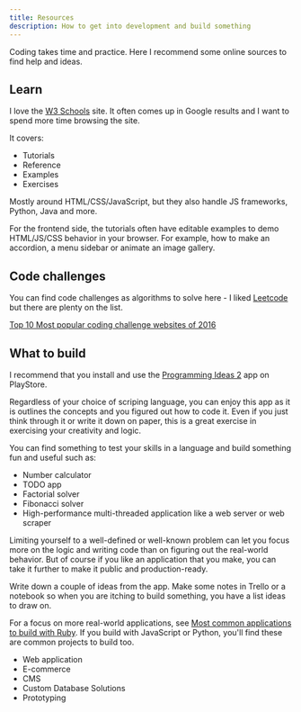 ```yaml
---
title: Resources
description: How to get into development and build something
---
```


Coding takes time and practice. Here I recommend some online sources to find help and ideas. 


## Learn

I love the [W3 Schools](https://www.w3schools.com/) site. It often comes up in Google results and I want to spend more time browsing the site.

It covers:

- Tutorials
- Reference
- Examples
- Exercises

Mostly around HTML/CSS/JavaScript, but they also handle JS frameworks, Python, Java and more.

For the frontend side, the tutorials often have editable examples to demo HTML/JS/CSS behavior in your browser. For example, how to make an accordion, a menu sidebar or animate an image gallery.


## Code challenges

You can find code challenges as algorithms to solve here - I liked [Leetcode](https://leetcode.com/) but there are plenty on the list.

[Top 10 Most popular coding challenge websites of 2016](https://www.freecodecamp.org/news/the-10-most-popular-coding-challenge-websites-of-2016-fb8a5672d22f/)


## What to build

I recommend that you install and use the [Programming Ideas 2](https://play.google.com/store/apps/details?id=com.alansa.ideabag2&hl=en&gl=US) app on PlayStore. 

Regardless of your choice of scriping language, you can enjoy this app as it is outlines the concepts and you figured out how to code it. Even if you just think through it or write it down on paper, this is a great exercise in exercising your creativity and logic.

You can find something to test your skills in a language and build something fun and useful such as:

- Number calculator
- TODO app
- Factorial solver
- Fibonacci solver
- High-performance multi-threaded application like a web server or web scraper

Limiting yourself to a well-defined or well-known problem can let you focus more on the logic and writing code than on figuring out the real-world behavior. But of course if you like an application that you make, you can take it further to make it public and production-ready.

Write down a couple of ideas from the app. Make some notes in Trello or a notebook so when you are itching to build something, you have a list ideas to draw on.

For a focus on more real-world applications, see [Most common applications to build with Ruby](https://clutch.co/app-developers/resources/most-common-applications-ruby). If you build with JavaScript or Python, you'll find these are common projects to build too.

- Web application
- E-commerce
- CMS
- Custom Database Solutions
- Prototyping
